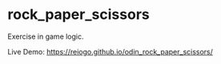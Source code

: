 # rock_paper_scissors
Exercise in game logic. 

Live Demo: https://reiogo.github.io/odin_rock_paper_scissors/

